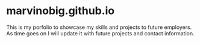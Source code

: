 # marvinobig.github.io
This is my porfolio to showcase my skills and projects to future employers. As time goes on I will update it with future projects and contact information.
